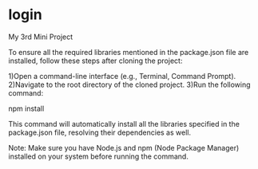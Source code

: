 # login
My 3rd Mini Project

To ensure all the required libraries mentioned in the package.json file are installed, follow these steps after cloning the project:

1)Open a command-line interface (e.g., Terminal, Command Prompt).
2)Navigate to the root directory of the cloned project.
3)Run the following command:


npm install


This command will automatically install all the libraries specified in the package.json file, resolving their dependencies as well.

Note: Make sure you have Node.js and npm (Node Package Manager) installed on your system before running the command.


